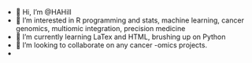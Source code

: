 - 👋 Hi, I’m @HAHill
- 👀 I’m interested in R programming and stats, machine learning, cancer genomics, multiomic integration, precision medicine
- 🌱 I’m currently learning LaTex and HTML, brushing up on Python
- 💞️ I’m looking to collaborate on any cancer -omics projects.
- 
<!---
HAHill/HAHill is a ✨ special ✨ repository because its `README.md` (this file) appears on your GitHub profile.
You can click the Preview link to take a look at your changes.
--->

